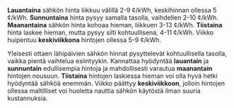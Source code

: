 **Lauantaina** sähkön hinta liikkuu välillä 2-9 ¢/kWh, keskihinnan ollessa 5 ¢/kWh. **Sunnuntaina** hinta pysyy samalla tasolla, vaihdellen 2-10 ¢/kWh. **Maanantaina** sähkön hinta kohoaa hieman, liikkuen 3-13 ¢/kWh. **Tiistaina** hinta laskee hieman, mutta pysyy silti kohtuullisena, 4-11 ¢/kWh. Viikko huipentuu **keskiviikkona** hintojen ollessa 5-9 ¢/kWh.

Yleisesti ottaen lähipäivien sähkön hinnat pysyttelevät kohtuullisella tasolla, vaikka pientä vaihtelua esiintyykin. Kannattaa hyödyntää **lauantain** ja **sunnuntain** edullisempia hintoja ja mahdollisesti varautua **maanantain** hintojen nousuun. **Tiistaina** hintojen laskiessa hieman voi olla hyvä hetki hyödyntää sähköä enemmän. Viikko päättyy **keskiviikkoon**, jolloin hintojen ollessa maltilliset voi huoletta nauttia sähkön käytöstä ilman suuria kustannuksia.